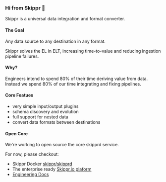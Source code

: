 ### Hi from Skippr 👋

Skippr is a universal data integration and format converter.

#### The Goal

Any data source to any destination in any format. 

Skippr solves the EL in ELT, increasing time-to-value and reducing ingestion pipeline failures.

#### Why?

Engineers intend to spend 80% of their time deriving value from data. Instead we spend 80% of our time integrating and fixing pipelines.


#### Core Featues

* very simple input/output plugins
* schema discovery and evolution
* full support for nested data
* convert data formats between destinations

#### Open Core

We're working to open source the core skipprd service.

For now, please checkout:

* Skippr Docker [skippr/skipprd](https://hub.docker.com/r/skippr/skipprd)
* The enterprise ready [Skippr.io plaform](https://skippr.io/)
* [Engineering Docs](https://docs.skippr.io/)
